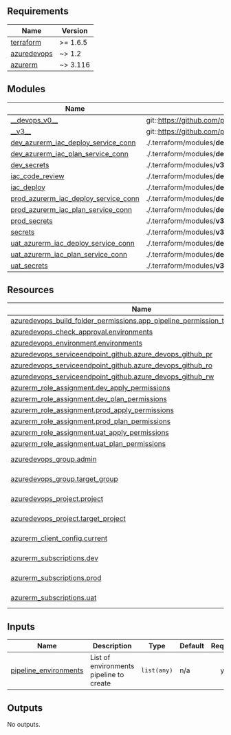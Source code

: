 <!-- BEGIN_TF_DOCS -->
## Requirements

| Name | Version |
|------|---------|
| <a name="requirement_terraform"></a> [terraform](#requirement\_terraform) | >= 1.6.5 |
| <a name="requirement_azuredevops"></a> [azuredevops](#requirement\_azuredevops) | ~> 1.2 |
| <a name="requirement_azurerm"></a> [azurerm](#requirement\_azurerm) | ~> 3.116 |

## Modules

| Name | Source | Version |
|------|--------|---------|
| <a name="module___devops_v0__"></a> [\_\_devops\_v0\_\_](#module\_\_\_devops\_v0\_\_) | git::https://github.com/pagopa/azuredevops-tf-modules.git | 7e23d73d22e7b37352c25a32cc40f6f42b6569ea |
| <a name="module___v3__"></a> [\_\_v3\_\_](#module\_\_\_v3\_\_) | git::https://github.com/pagopa/terraform-azurerm-v3.git | 087a57940a67444c3b883030c54ceb78562c64ef |
| <a name="module_dev_azurerm_iac_deploy_service_conn"></a> [dev\_azurerm\_iac\_deploy\_service\_conn](#module\_dev\_azurerm\_iac\_deploy\_service\_conn) | ./.terraform/modules/__devops_v0__/azuredevops_serviceendpoint_federated | n/a |
| <a name="module_dev_azurerm_iac_plan_service_conn"></a> [dev\_azurerm\_iac\_plan\_service\_conn](#module\_dev\_azurerm\_iac\_plan\_service\_conn) | ./.terraform/modules/__devops_v0__/azuredevops_serviceendpoint_federated | n/a |
| <a name="module_dev_secrets"></a> [dev\_secrets](#module\_dev\_secrets) | ./.terraform/modules/__v3__/key_vault_secrets_query | n/a |
| <a name="module_iac_code_review"></a> [iac\_code\_review](#module\_iac\_code\_review) | ./.terraform/modules/__devops_v0__/azuredevops_build_definition_code_review | n/a |
| <a name="module_iac_deploy"></a> [iac\_deploy](#module\_iac\_deploy) | ./.terraform/modules/__devops_v0__/azuredevops_build_definition_deploy | n/a |
| <a name="module_prod_azurerm_iac_deploy_service_conn"></a> [prod\_azurerm\_iac\_deploy\_service\_conn](#module\_prod\_azurerm\_iac\_deploy\_service\_conn) | ./.terraform/modules/__devops_v0__/azuredevops_serviceendpoint_federated | n/a |
| <a name="module_prod_azurerm_iac_plan_service_conn"></a> [prod\_azurerm\_iac\_plan\_service\_conn](#module\_prod\_azurerm\_iac\_plan\_service\_conn) | ./.terraform/modules/__devops_v0__/azuredevops_serviceendpoint_federated | n/a |
| <a name="module_prod_secrets"></a> [prod\_secrets](#module\_prod\_secrets) | ./.terraform/modules/__v3__/key_vault_secrets_query | n/a |
| <a name="module_secrets"></a> [secrets](#module\_secrets) | ./.terraform/modules/__v3__/key_vault_secrets_query | n/a |
| <a name="module_uat_azurerm_iac_deploy_service_conn"></a> [uat\_azurerm\_iac\_deploy\_service\_conn](#module\_uat\_azurerm\_iac\_deploy\_service\_conn) | ./.terraform/modules/__devops_v0__/azuredevops_serviceendpoint_federated | n/a |
| <a name="module_uat_azurerm_iac_plan_service_conn"></a> [uat\_azurerm\_iac\_plan\_service\_conn](#module\_uat\_azurerm\_iac\_plan\_service\_conn) | ./.terraform/modules/__devops_v0__/azuredevops_serviceendpoint_federated | n/a |
| <a name="module_uat_secrets"></a> [uat\_secrets](#module\_uat\_secrets) | ./.terraform/modules/__v3__/key_vault_secrets_query | n/a |

## Resources

| Name | Type |
|------|------|
| [azuredevops_build_folder_permissions.app_pipeline_permission_to_target_group](https://registry.terraform.io/providers/microsoft/azuredevops/latest/docs/resources/build_folder_permissions) | resource |
| [azuredevops_check_approval.environments](https://registry.terraform.io/providers/microsoft/azuredevops/latest/docs/resources/check_approval) | resource |
| [azuredevops_environment.environments](https://registry.terraform.io/providers/microsoft/azuredevops/latest/docs/resources/environment) | resource |
| [azuredevops_serviceendpoint_github.azure_devops_github_pr](https://registry.terraform.io/providers/microsoft/azuredevops/latest/docs/resources/serviceendpoint_github) | resource |
| [azuredevops_serviceendpoint_github.azure_devops_github_ro](https://registry.terraform.io/providers/microsoft/azuredevops/latest/docs/resources/serviceendpoint_github) | resource |
| [azuredevops_serviceendpoint_github.azure_devops_github_rw](https://registry.terraform.io/providers/microsoft/azuredevops/latest/docs/resources/serviceendpoint_github) | resource |
| [azurerm_role_assignment.dev_apply_permissions](https://registry.terraform.io/providers/hashicorp/azurerm/latest/docs/resources/role_assignment) | resource |
| [azurerm_role_assignment.dev_plan_permissions](https://registry.terraform.io/providers/hashicorp/azurerm/latest/docs/resources/role_assignment) | resource |
| [azurerm_role_assignment.prod_apply_permissions](https://registry.terraform.io/providers/hashicorp/azurerm/latest/docs/resources/role_assignment) | resource |
| [azurerm_role_assignment.prod_plan_permissions](https://registry.terraform.io/providers/hashicorp/azurerm/latest/docs/resources/role_assignment) | resource |
| [azurerm_role_assignment.uat_apply_permissions](https://registry.terraform.io/providers/hashicorp/azurerm/latest/docs/resources/role_assignment) | resource |
| [azurerm_role_assignment.uat_plan_permissions](https://registry.terraform.io/providers/hashicorp/azurerm/latest/docs/resources/role_assignment) | resource |
| [azuredevops_group.admin](https://registry.terraform.io/providers/microsoft/azuredevops/latest/docs/data-sources/group) | data source |
| [azuredevops_group.target_group](https://registry.terraform.io/providers/microsoft/azuredevops/latest/docs/data-sources/group) | data source |
| [azuredevops_project.project](https://registry.terraform.io/providers/microsoft/azuredevops/latest/docs/data-sources/project) | data source |
| [azuredevops_project.target_project](https://registry.terraform.io/providers/microsoft/azuredevops/latest/docs/data-sources/project) | data source |
| [azurerm_client_config.current](https://registry.terraform.io/providers/hashicorp/azurerm/latest/docs/data-sources/client_config) | data source |
| [azurerm_subscriptions.dev](https://registry.terraform.io/providers/hashicorp/azurerm/latest/docs/data-sources/subscriptions) | data source |
| [azurerm_subscriptions.prod](https://registry.terraform.io/providers/hashicorp/azurerm/latest/docs/data-sources/subscriptions) | data source |
| [azurerm_subscriptions.uat](https://registry.terraform.io/providers/hashicorp/azurerm/latest/docs/data-sources/subscriptions) | data source |

## Inputs

| Name | Description | Type | Default | Required |
|------|-------------|------|---------|:--------:|
| <a name="input_pipeline_environments"></a> [pipeline\_environments](#input\_pipeline\_environments) | List of environments pipeline to create | `list(any)` | n/a | yes |

## Outputs

No outputs.
<!-- END_TF_DOCS -->
